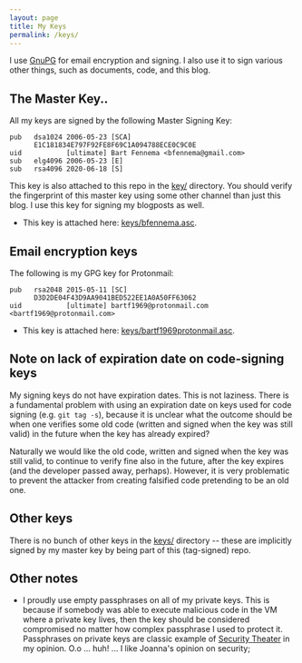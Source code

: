 ```yaml
---
layout: page
title: My Keys
permalink: /keys/
---
```


I use [GnuPG](https://gnupg.org/) for email encryption and signing. I also use
it to sign various other things, such as documents, code, and this blog.

## The Master Key..

All my keys are signed by the following Master Signing Key:

    pub   dsa1024 2006-05-23 [SCA]
          E1C181834E797F92FE8F69C1A094788ECE0C9C0E
    uid           [ultimate] Bart Fennema <bfennema@gmail.com>
    sub   elg4096 2006-05-23 [E]
    sub   rsa4096 2020-06-18 [S]

This key is also attached to this repo in the [key/](/keys/) directory. You
should verify the fingerprint of this master key using some other channel than
just this blog.
I use this key for signing my blogposts as well.

* This key is attached here: [keys/bfennema.asc](/keys/bfennema.asc).

## Email encryption keys

The following is my GPG key for Protonmail:

    pub   rsa2048 2015-05-11 [SC]
          D3D2DE04F43D9AA9041BED522EE1A0A50FF63062
    uid           [ultimate] bartf1969@protonmail.com <bartf1969@protonmail.com>

* This key is attached here: [keys/bartf1969protonmail.asc](/keys/bartf1969protonmail.asc).


## Note on lack of expiration date on code-signing keys

My signing keys do not have expiration dates. This is not laziness. There is a fundamental problem with using an expiration date on keys used for code signing (e.g. `git tag -s`), because it
is unclear what the outcome should be when one verifies some old code (written
and signed when the key was still valid) in the future when the key has already
expired?

Naturally we would like the old code, written and signed when the key was still
valid, to continue to verify fine also in the future, after the key expires
(and the developer passed away, perhaps).  However, it is very problematic to
prevent the attacker from creating falsified code pretending to be an old one.


## Other keys

There is no bunch of other keys in the
[keys/](https://github.com/)
directory -- these are implicitly signed by my master key by being part of this
(tag-signed) repo.


## Other notes

* I proudly use empty passphrases on all of my private keys. This is because if
somebody was able to execute malicious code in the VM where a private key
lives, then the key should be considered compromised no matter how complex
passphrase I used to protect it.  Passphrases on private keys are classic
example of [Security Theater](http://en.wikipedia.org/wiki/Security_theater) in
my opinion.  O.o ... huh! ... I like Joanna's opinion on security;


